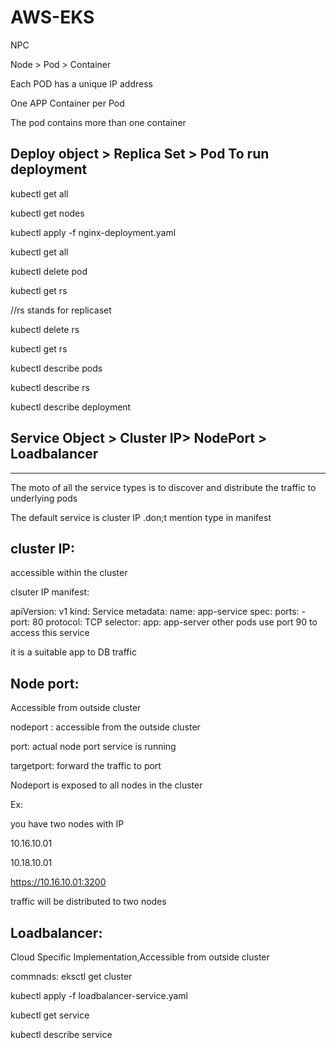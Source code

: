 # AWS-EKS
NPC

Node  > Pod > Container

Each POD has a unique IP address

One APP Container per Pod

The pod contains more than one container

Deploy object  > Replica Set > Pod
To run deployment 
-----------------
kubectl get all

kubectl get nodes

kubectl apply -f  nginx-deployment.yaml

kubectl get all

kubectl delete pod <name-of-the-pod>
  
kubectl get rs
  
//rs stands for replicaset
  
kubectl delete rs <name-of-the-rs>
  
kubectl get rs
  
kubectl describe pods
  
kubectl describe rs
  
kubectl describe deployment
  

Service Object > Cluster IP> NodePort > Loadbalancer
-----------------------------------------------------
-----------------------------------------------------
  
  The moto of all the service types is to discover and distribute the traffic to underlying pods

The default service is cluster IP .don;t mention type in manifest

cluster IP:
---------------

accessible within the cluster

clsuter IP manifest:

apiVersion: v1
kind: Service
metadata:
  name: app-service
spec:
  ports:
    - port: 80
      protocol: TCP
  selector:
    app: app-server
other pods use port 90 to access this service

it is a suitable app to DB traffic

Node port:
----------

Accessible from outside cluster

nodeport : accessible from the outside cluster

port: actual node port service is running

targetport: forward the traffic to port

Nodeport is exposed to all nodes in the cluster

Ex:

you have two nodes with IP

10.16.10.01

10.18.10.01

https://10.16.10.01:3200

traffic will be distributed to two nodes

Loadbalancer:
------------

Cloud Specific Implementation,Accessible from outside cluster

commnads:
eksctl get cluster

kubectl apply -f loadbalancer-service.yaml

kubectl get service

kubectl describe service <name-of-the-service>
